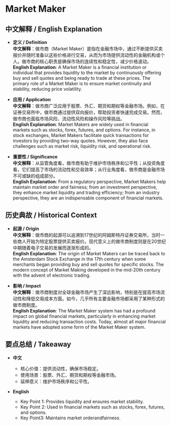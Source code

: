 # Market Maker

## 中文解释 / English Explanation

* **定义 / Definition**  
  **中文解释**：做市商（Market Maker）是指在金融市场中，通过不断提供买卖报价并随时准备以这些价格进行交易，从而为市场提供流动性的金融机构或个人。做市商的核心职责是确保市场的连续性和稳定性，减少价格波动。  
  **English Explanation**: A Market Maker is a financial institution or individual that provides liquidity to the market by continuously offering buy and sell quotes and being ready to trade at these prices. The primary role of a Market Maker is to ensure market continuity and stability, reducing price volatility.

* **应用 / Application**  
  **中文解释**：做市商广泛应用于股票、外汇、期货和期权等金融市场。例如，在证券交易所中，做市商通过提供双向报价，帮助投资者快速完成交易。然而，做市商也面临市场风险、流动性风险和操作风险等挑战。  
  **English Explanation**: Market Makers are widely used in financial markets such as stocks, forex, futures, and options. For instance, in stock exchanges, Market Makers facilitate quick transactions for investors by providing two-way quotes. However, they also face challenges such as market risk, liquidity risk, and operational risk.

* **重要性 / Significance**  
  **中文解释**：从监管角度看，做市商有助于维护市场秩序和公平性；从投资角度看，它们提高了市场的流动性和交易效率；从行业角度看，做市商是金融市场不可或缺的组成部分。  
  **English Explanation**: From a regulatory perspective, Market Makers help maintain market order and fairness; from an investment perspective, they enhance market liquidity and trading efficiency; from an industry perspective, they are an indispensable component of financial markets.

## 历史典故 / Historical Context

* **起源 / Origin**  
  **中文解释**：做市商的起源可以追溯到17世纪的阿姆斯特丹证券交易所，当时一些商人开始为特定股票提供买卖报价。现代意义上的做市商制度则是在20世纪中期随着电子交易的发展而逐渐形成的。  
  **English Explanation**: The origin of Market Makers can be traced back to the Amsterdam Stock Exchange in the 17th century when some merchants began providing buy and sell quotes for specific stocks. The modern concept of Market Making developed in the mid-20th century with the advent of electronic trading.

* **影响 / Impact**  
  **中文解释**：做市商制度对全球金融市场产生了深远影响，特别是在提高市场流动性和降低交易成本方面。如今，几乎所有主要金融市场都采用了某种形式的做市商制度。  
  **English Explanation**: The Market Maker system has had a profound impact on global financial markets, particularly in enhancing market liquidity and reducing transaction costs. Today, almost all major financial markets have adopted some form of the Market Maker system.

## 要点总结 / Takeaway

* **中文**  
  - 核心价值：提供流动性，确保市场稳定。
  - 使用场景：股票、外汇、期货和期权等金融市场。
  - 延伸意义：维护市场秩序和公平性。

* **English**  
  - Key Point 1: Provides liquidity and ensures market stability.
  - Key Point 2: Used in financial markets such as stocks, forex, futures, and options.
   - Key Point3: Maintains market orderandfairness.